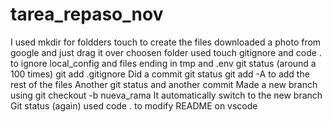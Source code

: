 # tarea_repaso_nov
I used mkdir for foldders
touch to create the files
downloaded a photo from google and just drag it over choosen folder
used touch gitignore and code . to ignore local_config and files ending in tmp and .env
git status (around a 100 times)
git add .gitignore
Did a commit
git status
git add -A to add the rest of the files
Another git status and another commit
Made a new branch using
git checkout -b nueva_rama
It automatically switch to the new branch
Git status (again)
used code . to modify README on vscode